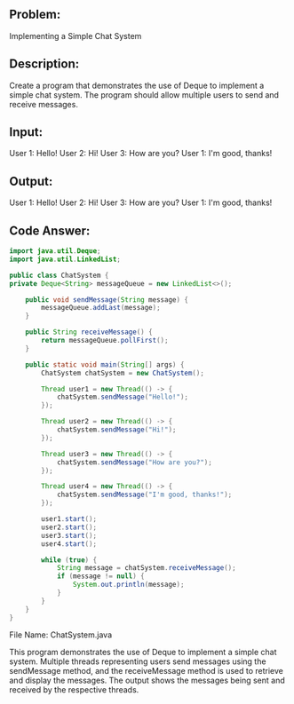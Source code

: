 ## Problem: 
Implementing a Simple Chat System

## Description: 
Create a program that demonstrates the use of Deque to implement a simple chat system. The program should allow multiple users to send and receive messages.

## Input:
User 1: Hello!
User 2: Hi!
User 3: How are you?
User 1: I'm good, thanks!
## Output:
User 1: Hello!
User 2: Hi!
User 3: How are you?
User 1: I'm good, thanks!
## Code Answer:
```Java
import java.util.Deque;
import java.util.LinkedList;

public class ChatSystem {
private Deque<String> messageQueue = new LinkedList<>();

    public void sendMessage(String message) {
        messageQueue.addLast(message);
    }

    public String receiveMessage() {
        return messageQueue.pollFirst();
    }

    public static void main(String[] args) {
        ChatSystem chatSystem = new ChatSystem();

        Thread user1 = new Thread(() -> {
            chatSystem.sendMessage("Hello!");
        });

        Thread user2 = new Thread(() -> {
            chatSystem.sendMessage("Hi!");
        });

        Thread user3 = new Thread(() -> {
            chatSystem.sendMessage("How are you?");
        });

        Thread user4 = new Thread(() -> {
            chatSystem.sendMessage("I'm good, thanks!");
        });

        user1.start();
        user2.start();
        user3.start();
        user4.start();

        while (true) {
            String message = chatSystem.receiveMessage();
            if (message != null) {
                System.out.println(message);
            }
        }
    }
}
```

File Name: ChatSystem.java

This program demonstrates the use of Deque to implement a simple chat system. Multiple threads representing users send messages using the sendMessage method, and the receiveMessage method is used to retrieve and display the messages. The output shows the messages being sent and received by the respective threads.
